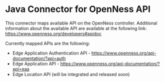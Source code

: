 # Java Connector for OpenNess API 

This connector maps available API on the OpenNess controller. Additional information about the available API are 
available at the following link: https://www.openness.org/developers#apidoc

Currently mapped APIs are the following: 

- Edge Application Authentication API - https://www.openness.org/api-documentation/?api=auth
- Edge Application API - https://www.openness.org/api-documentation/?api=eaa
- Edge Location API (will be integrated and released soon)
